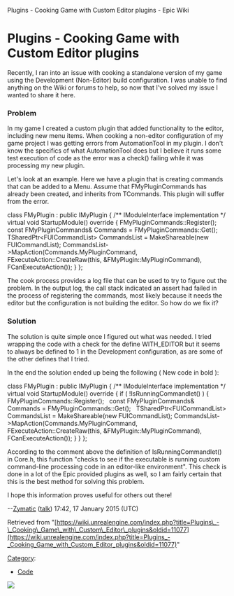 Plugins - Cooking Game with Custom Editor plugins - Epic Wiki                    

Plugins - Cooking Game with Custom Editor plugins
=================================================

  
Recently, I ran into an issue with cooking a standalone version of my game using the Development (Non-Editor) build configuration. I was unable to find anything on the Wiki or forums to help, so now that I've solved my issue I wanted to share it here.

### Problem

In my game I created a custom plugin that added functionality to the editor, including new menu items. When cooking a non-editor configuration of my game project I was getting errors from AutomationTool in my plugin. I don't know the specifics of what AutomationTool does but I believe it runs some test execution of code as the error was a check() failing while it was processing my new plugin.

Let's look at an example. Here we have a plugin that is creating commands that can be added to a Menu. Assume that FMyPluginCommands has already been created, and inherits from TCommands. This plugin will suffer from the error.

class FMyPlugin : public IMyPlugin
{
	/\*\* IModuleInterface implementation \*/
	virtual void StartupModule() override
	{
	        FMyPluginCommands::Register();
 
		const FMyPluginCommands& Commands \= FMyPluginCommands::Get();
 
		TSharedPtr<FUICommandList\> CommandsList \= MakeShareable(new FUICommandList);
		CommandsList\-\>MapAction(Commands.MyPluginCommand, FExecuteAction::CreateRaw(this, &FMyPlugin::MyPluginCommand), FCanExecuteAction());
	}
};

The cook process provides a log file that can be used to try to figure out the problem. In the output log, the call stack indicated an assert had failed in the process of registering the commands, most likely because it needs the editor but the configuration is not building the editor. So how do we fix it?

### Solution

The solution is quite simple once I figured out what was needed. I tried wrapping the code with a check for the define WITH\_EDITOR but it seems to always be defined to 1 in the Development configuration, as are some of the other defines that I tried.

In the end the solution ended up being the following ( New code in bold ):

class FMyPlugin : public IMyPlugin
{
	/\*\* IModuleInterface implementation \*/
	virtual void StartupModule() override
	{
                if ( !IsRunningCommandlet() )
                {
	            FMyPluginCommands::Register();
 
		    const FMyPluginCommands& Commands \= FMyPluginCommands::Get();
 
		    TSharedPtr<FUICommandList\> CommandsList \= MakeShareable(new FUICommandList);
		    CommandsList\-\>MapAction(Commands.MyPluginCommand, FExecuteAction::CreateRaw(this, &FMyPlugin::MyPluginCommand), FCanExecuteAction());
                }
	}
};

According to the comment above the definition of IsRunningCommandlet() in Core.h, this function "checks to see if the executable is running custom command-line processing code in an editor-like environment". This check is done in a lot of the Epic provided plugins as well, so I am fairly certain that this is the best method for solving this problem.

I hope this information proves useful for others out there!

\--[Zymatic](/index.php?title=User:Zymatic&action=edit&redlink=1 "User:Zymatic (page does not exist)") ([talk](/index.php?title=User_talk:Zymatic&action=edit&redlink=1 "User talk:Zymatic (page does not exist)")) 17:42, 17 January 2015 (UTC)

Retrieved from "[https://wiki.unrealengine.com/index.php?title=Plugins\_-\_Cooking\_Game\_with\_Custom\_Editor\_plugins&oldid=11077](https://wiki.unrealengine.com/index.php?title=Plugins_-_Cooking_Game_with_Custom_Editor_plugins&oldid=11077)"

[Category](/Special:Categories "Special:Categories"):

*   [Code](/Category:Code "Category:Code")

  ![](https://tracking.unrealengine.com/track.png)